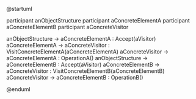 @startuml

participant anObjectStructure
participant aConcreteElementA
participant aConcreteElementB
participant aConcreteVisitor

anObjectStructure -> aConcreteElementA : Accept(aVisitor)
aConcreteElementA -> aConcreteVisitor : VisitConcreteElementA(aConcreteElementA)
aConcreteVisitor -> aConcreteElementA : OperationA()
anObjectStructure -> aConcreteElementB : Accept(aVisitor)
aConcreteElementB -> aConcreteVisitor : VisitConcreteElementB(aConcreteElementB)
aConcreteVisitor -> aConcreteElementB : OperationB()

@enduml